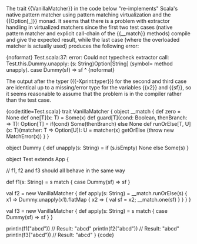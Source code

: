 The trait {{VanillaMatcher}} in the code below "re-implements"
Scala's native pattern matcher using pattern matching
virtualization and the {{Option[_]}} monad.  It seems that there
is a problem with extractor handling in virtualized matchers
since the first two test cases (native pattern matcher and
explicit call-chain of the {{__match}} methods) compile and give
the expected result, while the last case (where the overloaded
matcher is actually used) produces the following error:

{noformat}
Test.scala:37: error: Could not typecheck extractor call: Test.this.Dummy.unapply: (s: String)Option[String] (symbol= method unapply).
      case Dummy(sf) => sf
                ^
{noformat}

The output after the typer ({{-Xprint:typer}}) for the second and
third case are identical up to a missing/error type for the
variables {{x2}} and {{sf}}, so it seems reasonable to assume
that the problem is in the compiler rather than the test case.

{code:title=Test.scala}
trait VanillaMatcher {
  object __match {
    def zero = None
    def one[T](x: T) = Some(x)
    def guard[T](cond: Boolean, thenBranch: => T): Option[T] =
      if(cond) Some(thenBranch) else None
    def runOrElse[T, U](x: T)(matcher: T => Option[U]): U =
      matcher(x) getOrElse (throw new MatchError(x))
  }
}

object Dummy {
  def unapply(s: String) = if (s.isEmpty) None else Some(s)
}

object Test extends App {

  // f1, f2 and f3 should all behave in the same way

  def f1(s: String) = s match {
    case Dummy(sf) => sf
  }

  val f2 = new VanillaMatcher {
    def apply(s: String) = __match.runOrElse(s) {
      x1 => Dummy.unapply(x1).flatMap {
        x2 => {
          val sf = x2;
          __match.one(sf)
        }
      }
    }
  }

  val f3 = new VanillaMatcher {
    def apply(s: String) = s match {
      case Dummy(sf) => sf
    }
  }

  println(f1("abcd"))  // Result: "abcd"
  println(f2("abcd"))  // Result: "abcd"
  println(f3("abcd"))  // Result: "abcd"
}
{code}

